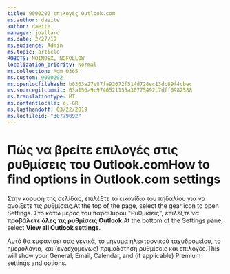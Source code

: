 ```yaml
---
title: 9000202 επιλογές Outlook.com
ms.author: daeite
author: daeite
manager: joallard
ms.date: 2/27/19
ms.audience: Admin
ms.topic: article
ROBOTS: NOINDEX, NOFOLLOW
localization_priority: Normal
ms.collection: Adm_O365
ms.custom: 9000202
ms.openlocfilehash: b0363a27e87fa92672f514d728ec13dc89f4cbec
ms.sourcegitcommit: 03a156a9c9740521155a30775492c7dff0982588
ms.translationtype: MT
ms.contentlocale: el-GR
ms.lasthandoff: 03/22/2019
ms.locfileid: "30779092"
---
```

# <a name="how-to-find-options-in-outlookcom-settings"></a><span data-ttu-id="2f046-102">Πώς να βρείτε επιλογές στις ρυθμίσεις του Outlook.com</span><span class="sxs-lookup"><span data-stu-id="2f046-102">How to find options in Outlook.com settings</span></span>

<span data-ttu-id="2f046-103">Στην κορυφή της σελίδας, επιλέξτε το εικονίδιο του πηδαλίου για να ανοίξετε τις ρυθμίσεις.</span><span class="sxs-lookup"><span data-stu-id="2f046-103">At the top of the page, select the gear icon to open Settings.</span></span> <span data-ttu-id="2f046-104">Στο κάτω μέρος του παραθύρου "Ρυθμίσεις", επιλέξτε να **προβάλετε όλες τις ρυθμίσεις Outlook**.</span><span class="sxs-lookup"><span data-stu-id="2f046-104">At the bottom of the Settings pane, select **View all Outlook settings**.</span></span>

<span data-ttu-id="2f046-105">Αυτό θα εμφανίσει σας γενικά, το μήνυμα ηλεκτρονικού ταχυδρομείου, το ημερολόγιο, και (ενδεχομένως) πριμοδότηση ρυθμίσεις και επιλογές.</span><span class="sxs-lookup"><span data-stu-id="2f046-105">This will show your General, Email, Calendar, and (if applicable) Premium settings and options.</span></span>